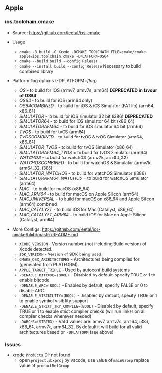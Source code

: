 ## Apple

### ios.toolchain.cmake
- Source: https://github.com/leetal/ios-cmake

- Usage
    * `cmake -B build -G Xcode -DCMAKE_TOOLCHAIN_FILE=cmake/cmake-apple/ios.toolchain.cmake -DPLATFORM=OS64`
    * `cmake --build build --config Release`
    * `cmake --install build --config Release` Necessary to build combined library

- Platform flag options (-DPLATFORM=_flag_)
    * _OS_ - to build for iOS (armv7, armv7s, arm64) **DEPRECATED in favour of OS64**
    * _OS64_ - to build for iOS (arm64 only)
    * _OS64COMBINED_ - to build for iOS & iOS Simulator (FAT lib) (arm64, x86_64)
    * _SIMULATOR_ - to build for iOS simulator 32 bit (i386) **DEPRECATED**
    * _SIMULATOR64_ - to build for iOS simulator 64 bit (x86_64)
    * _SIMULATORARM64_ - to build for iOS simulator 64 bit (arm64)
    * _TVOS_ - to build for tvOS (arm64)
    * _TVOSCOMBINED_ - to build for tvOS & tvOS Simulator (arm64, x86_64)
    * _SIMULATOR_TVOS_ - to build for tvOS Simulator (x86_64)
    * _SIMULATORARM64_TVOS_ = to build for tvOS Simulator (arm64)
    * _WATCHOS_ - to build for watchOS (armv7k, arm64_32)
    * _WATCHOSCOMBINED_ - to build for watchOS & Simulator (armv7k, arm64_32, i386)
    * _SIMULATOR_WATCHOS_ - to build for watchOS Simulator (i386)
    * _SIMULATORARM64_WATCHOS_ = to build for watchOS Simulator (arm64)
    * _MAC_ - to build for macOS (x86_64)
    * _MAC_ARM64_ - to build for macOS on Apple Silicon (arm64)
    * _MAC_UNIVERSAL_ - to build for macOS on x86_64 and Apple Silicon (arm64) combined
    * _MAC_CATALYST_ - to build iOS for Mac (Catalyst, x86_64)
    * _MAC_CATALYST_ARM64_ - to build iOS for Mac on Apple Silicon (Catalyst, arm64)

- More Configs: https://github.com/leetal/ios-cmake/blob/master/README.md
    * `XCODE_VERSION` - Version number (not including Build version) of Xcode detected.
    * `SDK_VERSION` - Version of SDK being used.
    * `CMAKE_OSX_ARCHITECTURES` - Architectures being compiled for (generated from PLATFORM).
    * `APPLE_TARGET_TRIPLE` - Used by autoconf build systems.
    * `-DENABLE_BITCODE=(BOOL)` - Disabled by default, specify TRUE or 1 to enable bitcode
    * `-DENABLE_ARC=(BOOL)` - Enabled by default, specify FALSE or 0 to disable ARC
    * `-DENABLE_VISIBILITY=(BOOL)` - Disabled by default, specify TRUE or 1 to enable symbol visibility support
    * `-DENABLE_STRICT_TRY_COMPILE=(BOOL)` - Disabled by default, specify TRUE or 1 to enable strict compiler checks (will run linker on all compiler checks whenever needed)
    * `-DARCHS=(STRING)` - Valid values are: armv7, armv7s, arm64, i386, x86_64, armv7k, arm64_32. By default it will build for all valid architectures based on `-DPLATFORM` (see above)

### Issues
- xcode `Products` Dir not found
    * open `project.pbxproj` by vscode; use value of `mainGroup` replace value of `productRefGroup`